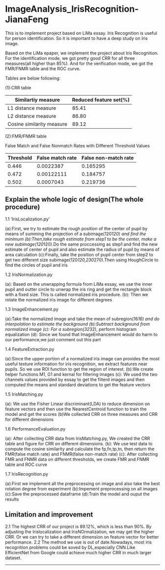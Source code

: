# ImageAnalysis_IrisRecognition-JianaFeng

This is to implement project based on LiMa essay. Iris Recognition is useful for person identification. So it is important to have a deep study on Iris image. 


Based on the LiMa epaper, we implement the project about Iris Recognition. For the identification mode, we got pretty good CRR for all three measures(all higher than 85%). And for the verification mode, we got the FMR/FNMR table and the ROC curve. 

Tables are below following: 

(1):CRR table

|Similartiy measure|Reduced feature set(%)|
|--|--|
|L1 distance measure|85.41|
|L2 distance measure|86.80|
|Cosine similarity measure|89.12|


(2):FMR/FNMR table

 False Match and False Nonmatch Rates with Different Threshold Values
 
 |Threshold|False match rate|False non-match rate|
 |--|--|--|
 |0.446|0.0022387 |0.165295|
 |0.472|0.00122111|0.184757|
 |0.502|0.0007043|0.219736|



Explain the whole logic of design(The whole procedure)
------

1.1 ‘IrisLocalization.py’

(a):First, we try to estimate the rough position of the center of pupil by means of summing the projection of a subimage(120*120) and find the minimum
(b):Then,take rough estimate from step1 to be the center, make a new subimage(120*120).Do the same proccessing as step1 and find the new estimate of center of pupil and also estimate the radius of pupil by means of  area calculation
(c):Finally, take the position of pupil center from step2 to get two different size subimage(120*120,230*270).Then using HoughCircle to find the circles of pupil and iris


1.2 IrisNormalization.py

(a): Based on the unwrapping formula from LiMa essay, we use the inner pupil and outter circle to  unwrap the iris ring and get the rectangle block with a fixed size. This is called normalized iris procedure. 
(b): Then we rotate the normalized iris image for different degrees

1.3 ImageEnhancement.py

(a):Take the normalized image and take the mean of subregion(16*16) and do interpolation to estimate the background
(b):Subtract background from normalized image
(c): For a subregion(32*32), perform histogram equalization
(d): Since we found that ImageEnhancement would do harm to our performance,we just comment out this part 

1.4 FeatureExtraction.py

(a):Since the upper portion of a normalized iris image can provides the most useful texture information for iris recognition, we extract features near pupils. So we use ROI function to get the region of interest. 
(b):We create helper functions M1, G1 and kernal for filtering images
(c): We used the two channels values provided by essay to get the filterd images and then computed the means and standard deviations to get the feature vectors  

1.5 IrisMatching.py

(a): We use the Fisher Linear discriminant(LDA) to reduce dimension on feature vectors and then use the NearestCentroid function to train the model and get the scores 
(b)We collected CRR on three measures and CRR for different dimensions 


1.6 PerformanceEvaluation.py

(a): After collecting CRR data from IrisMatching.py, We created the CRR table and figure for CRR on different dimensions. 
(b): We use test data to compute the cosine similarity and calculate the fp,fn,tp,tn, then return the FMR(false match rate) and FNMR(false non-match rate) 
(c): After collecting FMR and FNMR data on different thresholds, we create FMR and FNMR table and ROC curve 

1.7 IrisRecognition.py

(a):First we implement all the preprocessing on image and also take the best rotation degree from experiment
(b):Impement preprocessing on all images
(c):Save the preprocessed dataframe
(d):Train the model and ouput the results 

Limitation and improvement 
-------

2.1 The highest CRR of our project is 89.12%, which is less than 90%. By adjusting the Irislocalization and IrisNOrmalization, we may get the higher CRR. Or we can try to take a different dimension on feature vector for better performance.
2.2 The method we use is out of date.Nowadays, most iris recognition problems could be soved by DL,especially CNN.Like EfficientNet from Google could achieve much higher CRR in much larger dataset. 


---------------------------------------------------------



